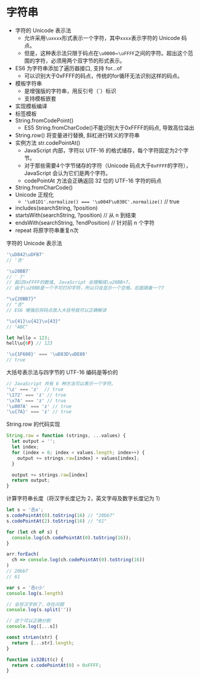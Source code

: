 # 字符串

- 字符的 Unicode 表示法
  - 允许采用`\uxxxx`形式表示一个字符，其中`xxxx`表示字符的 Unicode 码点。
  - 但是，这种表示法只限于码点在`\u0000`~`\uFFFF`之间的字符。超出这个范围的字符，必须用两个双字节的形式表示。
- ES6 为字符串添加了遍历器接口, 支持 for...of
  - 可以识别大于0xFFFF的码点，传统的for循环无法识别这样的码点。
- 模板字符串
  - 是增强版的字符串，用反引号（`）标识
  - 支持模板嵌套
- 实现模板编译
- 标签模板
- String.fromCodePoint()
  - ES5 String.fromCharCode()不能识别大于0xFFFF的码点, 导致高位溢出
- String.row() 将变量进行替换, 斜杠进行转义的字符串
- 实例方法 str.codePointAt()
  - JavaScript 内部，字符以 UTF-16 的格式储存，每个字符固定为2个字节。
  - 对于那些需要4个字节储存的字符（Unicode 码点大于`0xFFFF`的字符），JavaScript 会认为它们是两个字符。
  - codePointAt 方法会正确返回 32 位的 UTF-16 字符的码点
- String.fromCharCode()
- Unicode 正规化
  - `'\u01D1'.normalize() === '\u004F\u030C'.normalize()` // true
- includes(searchString, ?position)
- startsWith(searchString, ?position)   // 从 n 到结束
- endsWith(searchString, ?endPosition)  // 针对前 n 个字符
- repeat 将原字符串重复n次

字符的 Unicode 表示法

```js
'\uD842\uDFB7'
// '𠮷'

'\u20BB7'
// ' 7'
// 超过0xFFFF的数值, JavaScript 会理解成\u20BB+7。
// 由于\u20BB是一个不可打印字符，所以只会显示一个空格，后面跟着一个7

"\u{20BB7}"
// "𠮷"
// ES6 增强后将码点放入大括号就可以正确解读

"\u{41}\u{42}\u{43}"
// "ABC"

let hello = 123;
hell\u{6F} // 123

'\u{1F680}' === '\uD83D\uDE80'
// true
```

大括号表示法与四字节的 UTF-16 编码是等价的

```js
// JavaScript 共有 6 种方法可以表示一个字符。
'\z' === 'z'  // true
'\172' === 'z' // true
'\x7A' === 'z' // true
'\u007A' === 'z' // true
'\u{7A}' === 'z' // true
```

String.row 的代码实现

```js
String.raw = function (strings, ...values) {
  let output = '';
  let index;
  for (index = 0; index < values.length; index++) {
    output += strings.raw[index] + values[index];
  }

  output += strings.raw[index]
  return output;
}
```


计算字符串长度（将汉字长度记为 2，英文字母及数字长度记为 1）

```js
let s = '𠮷a';
s.codePointAt(0).toString(16) // "20bb7"
s.codePointAt(2).toString(16) // "61"

for (let ch of s) {
  console.log(ch.codePointAt(0).toString(16));
}

arr.forEach(
  ch => console.log(ch.codePointAt(0).toString(16))
)
// 20bb7
// 61
```

```js
var s = '𠮷c小'
console.log(s.length)

// 会将汉字拆了，存在问题
console.log(s.split(''))

// 这个可以正确分割
console.log([...s])

const strLen(str) {
  return [...str].length;
}

function is32Bit(c) {
  return c.codePointAt(0) > 0xFFFF;
}
```
